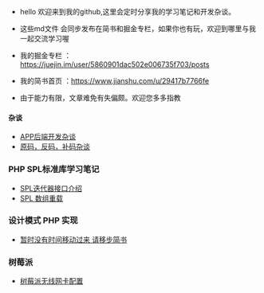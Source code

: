 - hello 欢迎来到我的github,这里会定时分享我的学习笔记和开发杂谈。
- 这些md文件 会同步发布在简书和掘金专栏，如果你也有玩，欢迎到哪里与我一起交流学习喔

- 我的掘金专栏  ：https://juejin.im/user/5860901dac502e006735f703/posts
- 我的简书首页 ：https://www.jianshu.com/u/29417b7766fe
- 由于能力有限，文章难免有失偏颇。欢迎您多多指教

#### 杂谈
- [APP后端开发杂谈](https://github.com/fangle-void/blog/blob/master/%E5%BC%80%E5%8F%91%E6%9D%82%E8%B0%88/APP%E5%90%8E%E7%AB%AF%E5%BC%80%E5%8F%91%E6%9D%82%E8%B0%88.md)
- [原码，反码，补码杂谈](https://github.com/fangle-void/blog/blob/master/%E6%9C%89%E8%B6%A3%E7%9A%84%E4%BA%8C%E8%BF%9B%E5%88%B6/%E5%8E%9F%E7%A0%81%EF%BC%8C%E5%8F%8D%E7%A0%81%EF%BC%8C%E8%A1%A5%E7%A0%81%E6%9D%82%E8%B0%88.md)

### PHP SPL标准库学习笔记
- [SPL迭代器接口介绍](https://github.com/fangle-void/blog/blob/master/SPL%E5%AD%A6%E4%B9%A0/SPL%E8%BF%AD%E4%BB%A3%E5%99%A8%E6%8E%A5%E5%8F%A3%E4%BB%8B%E7%BB%8D.md)
- [SPL 数组重载](https://github.com/fangle-void/blog/blob/master/SPL%E5%AD%A6%E4%B9%A0/SPL%20%E6%95%B0%E7%BB%84%E9%87%8D%E8%BD%BD.md)

### 设计模式 PHP 实现
- [暂时没有时间移动过来 请移步简书](https://www.jianshu.com/c/ecfd249dcea2)


### 树莓派 
- [树莓派无线网卡配置](https://github.com/fangle-void/blog/blob/master/%E6%A0%91%E8%8E%93%E6%B4%BE/%E6%A0%91%E8%8E%93%E6%B4%BE%E6%97%A0%E7%BA%BF%E7%BD%91%E5%8D%A1%E9%85%8D%E7%BD%AE%E6%8C%87%E5%8C%97.md)